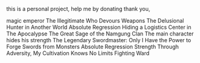 this is a personal project, help me by donating thank you,

magic emperor 
The Illegitimate Who Devours Weapons
The Delusional Hunter in Another World
Absolute Regression
Hiding a Logistics Center in The Apocalypse
The Great Sage of the Namgung Clan
The main character hides his strength
The Legendary Swordmaster: Only I Have the Power to Forge Swords from Monsters
Absolute Regression
Strength Through Adversity, My Cultivation Knows No Limits
Fighting Ward
